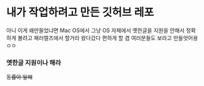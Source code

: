 # 내가 작업하려고 만든 깃허브 레포
아니 이게 왜만들었냐면
Mac OS에서 그냥 OS 자체에서 옛한글을 지원을 안해서
정확하게 볼려고 패러렐즈에서 할거라
왔다갔다 편하게 할 겸 여러분들도 보라고
만들엇어용ㅇㅇ

### 옛한글 지원이나 해라

~~동률아 일해~~
